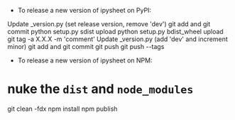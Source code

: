 - To release a new version of ipysheet on PyPI:

Update _version.py (set release version, remove 'dev')
git add and git commit
python setup.py sdist upload
python setup.py bdist_wheel upload
git tag -a X.X.X -m 'comment'
Update _version.py (add 'dev' and increment minor)
git add and git commit
git push
git push --tags

- To release a new version of ipysheet on NPM:

# nuke the  `dist` and `node_modules`
git clean -fdx
npm install
npm publish
